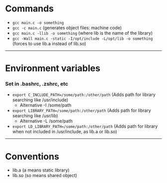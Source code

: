 # Commands
- `gcc main.c -o something`
- `gcc -c main.c` (generates object files: machine code)
- `gcc main.c -llib -o something` (where lib is the name of the library)
- `gcc -Wall main.c -static -I/opt/include -L/opt/lib -o something` (forces to use lib.a instead of lib.so)

---

# Environment variables
### Set in .bashrc, .zshrc, etc
- `export C_INCLUDE_PATH=/some/path:/other/path` (Adds path for library searching like /usr/include)
  - Alternative -I /some/path
- `export LIBRARY_PATH=/some/path:/other/path` (Adds path for library searching like /usr/lib)
  - Alternative -L /some/path
- `export LD_LIBRARY_PATH=/some/path:/other/path` (Adds path for library when not included in /usr/include, as lib.a or lib.so)

---

# Conventions
- lib.a (a means static library)
- lib.so (so means shared object)
